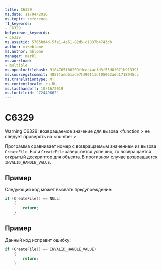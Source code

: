 ```yaml
---
title: C6329
ms.date: 11/04/2016
ms.topic: reference
f1_keywords:
- C6329
helpviewer_keywords:
- C6329
ms.assetid: 5765bd4d-5fa1-4e51-82d6-c1837b4743db
author: mikeblome
ms.author: mblome
manager: markl
ms.workload:
- multiple
ms.openlocfilehash: 9184765f06209fdcec4acfd3f55d0f071b913391
ms.sourcegitcommit: 485ffaedb1ade71490f11cf05962add1718945cc
ms.translationtype: MT
ms.contentlocale: ru-RU
ms.lasthandoff: 10/16/2019
ms.locfileid: "72449662"
---
```

# <a name="c6329"></a>C6329
Warning C6329: возвращаемое значение для вызова \<function > не следует проверять на \<number >

 Программа сравнивает номер с возвращаемым значением из вызова `CreateFile`. Если `CreateFile` завершается успешно, то возвращается открытый дескриптор для объекта. В противном случае возвращается `INVALID_HANDLE_VALUE`.

## <a name="example"></a>Пример
 Следующий код может вызвать предупреждение:

```cpp
if (CreateFile() == NULL)
    {
        return;
    }
```

## <a name="example"></a>Пример
 Данный код исправит ошибку:

```cpp
if (CreateFile() == INVALID_HANDLE_VALUE)
    {
        return;
    }
```
